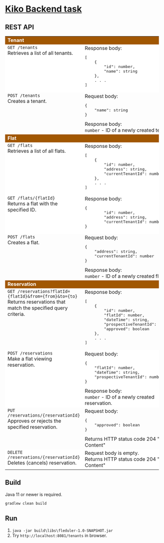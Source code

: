 # [Kiko Backend task](https://docs.google.com/document/d/10QsOiK5v1EV89bBylBRyRPs4-AkMBZS4_h0iRgIojyA/edit?usp=sharing)

## REST API

<table>
<tr bgcolor="#a15702">
    <td colspan="2" bgcolor="#a15702" ><font color="white"><b>Tenant</b></font></td>
</tr>
<tr valign="top" style="background-color: white">
<td>
<code>GET /tenants</code><br>Retrieves a list of all tenants.
</td>
<td>
Response body:
<pre>[
    {
        "id": number,
        "name": string
    },
    . . .
]</pre>
</td>
</tr>
<tr valign="top">
<td>
<code>POST /tenants</code><br>Creates a tenant.
</td>
<td>
Request body:
<pre>{
    "name": string
}</pre>
Response body:<br>
<code>number</code> - ID of a newly created tenant.
</td>
</tr>


<tr style="background-color: #a15702; color: white">
    <td colspan="2"><b>Flat</b></td>
</tr>
<tr valign="top" style="background-color: white">
<td>
<code>GET /flats</code><br>Retrieves a list of all flats.
</td>
<td>
Response body:
<pre>[
    {
        "id": number,
        "address": string,
        "currentTenantId": number
    },
    . . .
]</pre>
</td>
</tr>
<tr valign="top" style="background-color: white">
<td>
<code>GET /flats/{flatId}</code><br>Returns a flat with the specified ID.
</td>
<td>
Response body:
<pre>{
        "id": number,
        "address": string,
        "currentTenantId": number
}</pre>
</td>
</tr>
<tr valign="top">
<td>
<code>POST /flats</code><br>Creates a flat.
</td>
<td>
Request body:
<pre>{
    "address": string,
    "currentTenantId": number
}</pre>
Response body:<br>
<code>number</code> - ID of a newly created flat.
</td>
</tr>


<tr style="background-color: #a15702; color: white">
    <td colspan="2"><b>Reservation</b></td>
</tr>
<tr valign="top">
<td>
<code>GET /reservations?flatId={flatId}&from={from}&to={to}</code><br>Returns reservations that match the specified query criteria.
</td>
<td>
Response body:
<pre>[
    {
        "id": number,
        "flatId": number,
        "dateTime": string,
        "prospectiveTenantId": number,
        "approved": boolean
    },
    . . .
]</pre>
</td>
</tr>
<tr valign="top" style="background-color: white">
<td>
<code>POST /reservations</code><br>Make a flat viewing reservation.
</td>
<td>
Request body:
<pre>{
    "flatId": number,
    "dateTime": string,
    "prospectiveTenantId": number
}</pre>
Response body:<br>
<code>number</code> - ID of a newly created reservation.
</td>
</tr>
<tr valign="top">
<td>
<code>PUT /reservations/{reservationId}</code><br>Approves or rejects the specified reservation.
</td>
<td>
Request body:
<pre>{
    "approved": boolean
}</pre>
Returns HTTP status code 204 "No Content"
</td>
</tr>
<tr valign="top" style="background-color: white">
<td>
<code>DELETE /reservations/{reservationId}</code><br>Deletes (cancels) reservation.
</td>
<td>
Request body is empty.<br>
Returns HTTP status code 204 "No Content"
</td>
</tr>
</table>

## Build

Java 11 or newer is required.

`gradlew clean build`

## Run

1. `java -jar build\libs\fleduler-1.0-SNAPSHOT.jar`
1. Try `http://localhost:8081/tenants` in browser.
